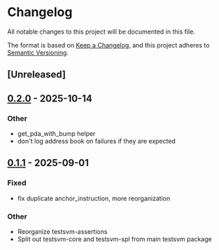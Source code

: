 # Changelog

All notable changes to this project will be documented in this file.

The format is based on [Keep a Changelog](https://keepachangelog.com/en/1.0.0/),
and this project adheres to [Semantic Versioning](https://semver.org/spec/v2.0.0.html).

## [Unreleased]

## [0.2.0](https://github.com/macalinao/testsvm/compare/testsvm-core-v0.1.1...testsvm-core-v0.2.0) - 2025-10-14

### Other

- get_pda_with_bump helper
- don't log address book on failures if they are expected

## [0.1.1](https://github.com/macalinao/testsvm/releases/tag/testsvm-core-v0.1.1) - 2025-09-01

### Fixed

- fix duplicate anchor_instruction, more reorganization

### Other

- Reorganize testsvm-assertions
- Split out testsvm-core and testsvm-spl from main testsvm package

